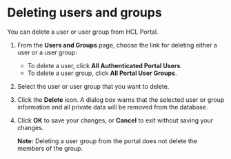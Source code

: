 # Deleting users and groups

You can delete a user or user group from HCL Portal.

1.  From the **Users and Groups** page, choose the link for deleting either a user or a user group:

    -   To delete a user, click **All Authenticated Portal Users**.
    -   To delete a user group, click **All Portal User Groups**.
2.  Select the user or user group that you want to delete.

3.  Click the **Delete** icon. A dialog box warns that the selected user or group information and all private data will be removed from the database.

4.  Click **OK** to save your changes, or **Cancel** to exit without saving your changes.

    **Note:** Deleting a user group from the portal does not delete the members of the group.



